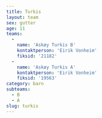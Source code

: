 ```yaml
---
title: Turkis
layout: team
sex: gutter
age: 11
teams:
  -
    name: 'Askøy Turkis B'
    kontaktperson: 'Eirik Vonheim'
    fiksid: '21182'
  -
    name: 'Askøy Turkis A'
    kontaktperson: 'Eirik Vonheim'
    fiksid: '19563'
category: barn
subteams:
  - B
  - A
slug: turkis
---
```

